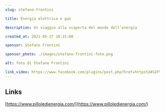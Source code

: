 ```yaml
---
slug: stefano-frontini

title: Energia elettrica e gas

description: Un viaggio alla scoperta del mondo dell’energia

created_at: 2021-05-27 18:15:00

sponsor: Stefano Frontini

sponsor_photo: ./images/stefano-frontini-foto.png

alt: foto di Stefano Frontini

link_video: https://www.facebook.com/plugins/post.php?href=https%3A%2F%2Fwww.facebook.com%2Fpermalink.php%3Fstory_fbid%3D2929297637351085%26id%3D1790903721190488&show_text=true&width=500
---
```


## Links

[https://www.pilloledienergia.com/](https://www.pilloledienergia.com/)
